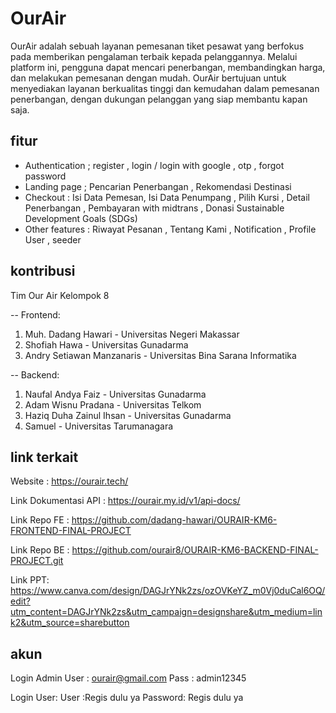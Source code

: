 
# OurAir

OurAir adalah sebuah layanan pemesanan tiket pesawat yang berfokus pada memberikan pengalaman terbaik kepada pelanggannya. Melalui platform ini, pengguna dapat mencari penerbangan, membandingkan harga, dan melakukan pemesanan dengan mudah. OurAir bertujuan untuk menyediakan layanan berkualitas tinggi dan kemudahan dalam pemesanan penerbangan, dengan dukungan pelanggan yang siap membantu kapan saja.


## fitur

- Authentication ; 
register , login / login with google , otp , forgot password 
- Landing page ; 
Pencarian Penerbangan , Rekomendasi Destinasi
- Checkout : 
Isi Data Pemesan, Isi Data Penumpang , Pilih Kursi , Detail Penerbangan , Pembayaran with midtrans , Donasi Sustainable Development Goals (SDGs)
- Other features : 
Riwayat Pesanan , Tentang Kami , Notification , Profile User , seeder


## kontribusi

Tim Our Air Kelompok 8

-- Frontend:
1. Muh. Dadang Hawari - Universitas Negeri Makassar
2. Shofiah Hawa - Universitas Gunadarma
3. Andry Setiawan Manzanaris - Universitas Bina Sarana Informatika

-- Backend: 
1. Naufal Andya Faiz - Universitas Gunadarma
2. Adam Wisnu Pradana - Universitas Telkom
3. Haziq Duha Zainul Ihsan - Universitas Gunadarma
4. Samuel - Universitas Tarumanagara


## link terkait
Website :  https://ourair.tech/

Link Dokumentasi API :    https://ourair.my.id/v1/api-docs/

Link Repo FE : https://github.com/dadang-hawari/OURAIR-KM6-FRONTEND-FINAL-PROJECT

Link Repo BE : https://github.com/ourair8/OURAIR-KM6-BACKEND-FINAL-PROJECT.git

Link PPT: https://www.canva.com/design/DAGJrYNk2zs/ozOVKeYZ_m0Vj0duCal6OQ/edit?utm_content=DAGJrYNk2zs&utm_campaign=designshare&utm_medium=link2&utm_source=sharebutton

## akun
Login Admin
User : ourair@gmail.com
Pass : admin12345

Login User:
User :Regis dulu ya
Password: Regis dulu ya
